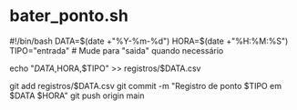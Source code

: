 # bater_ponto.sh
#!/bin/bash
DATA=$(date +"%Y-%m-%d")
HORA=$(date +"%H:%M:%S")
TIPO="entrada"  # Mude para "saida" quando necessário

echo "$DATA,$HORA,$TIPO" >> registros/$DATA.csv

git add registros/$DATA.csv
git commit -m "Registro de ponto $TIPO em $DATA $HORA"
git push origin main
